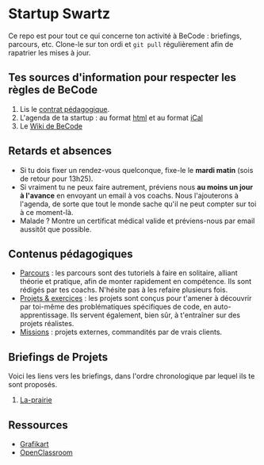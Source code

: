 # Startup Swartz

Ce repo est pour tout ce qui concerne ton activité à BeCode : briefings, parcours, etc.
Clone-le sur ton ordi et `git pull` régulièrement afin de rapatrier les mises à jour.

## Tes sources d'information pour respecter les règles de BeCode

1. Lis le [contrat pédagogique](./contratpedagogique.md).
1. L'agenda de ta startup : au format [html](https://calendar.google.com/calendar/embed?src=becode.org_othf91a8asbmvclq36df0jc3m8%40group.calendar.google.com&ctz=Europe/Brussels) et au format  [iCal](https://calendar.google.com/calendar/ical/becode.org_othf91a8asbmvclq36df0jc3m8%40group.calendar.google.com/public/basic.ics)
1. Le [Wiki de BeCode](https://github.com/becodeorg/BeCode/wiki)

## Retards et absences
- Si tu dois fixer un rendez-vous quelconque, fixe-le le **mardi matin** (sois de retour pour 13h25).
- Si vraiment tu ne peux faire autrement, préviens nous **au moins un jour à l'avance** en envoyant un email à vos coachs. Nous l'ajouterons à l'agenda, de sorte que tout le monde sache qu'il ne peut compter sur toi à ce moment-là.
- Malade ? Montre un certificat médical valide et préviens-nous par email aussitôt que possible.

## Contenus pédagogiques

- [Parcours](/Parcours) : les parcours sont des tutoriels à faire en solitaire, alliant théorie et pratique, afin de monter rapidement en compétence. Ils sont rédigés par tes coachs. N'hésite pas à les refaire plusieurs fois.  
- [Projets & exercices](/Projects) : les projets sont conçus pour t'amener à découvrir par toi-même des problématiques spécifiques de code, en auto-apprentissage. Ils servent également, bien sûr, à t'entraîner sur des projets réalistes.
- [Missions](/Missions) : projets externes, commandités par de vrais clients.

## Briefings de Projets
Voici les liens vers les briefings, dans l'ordre chronologique par lequel ils te sont proposés.

1. [La-prairie](./La-prairie/)

## Ressources 
- [Grafikart](https://www.youtube.com/user/grafikarttv)
- [OpenClassroom](https://openclassrooms.com/dashboard)
